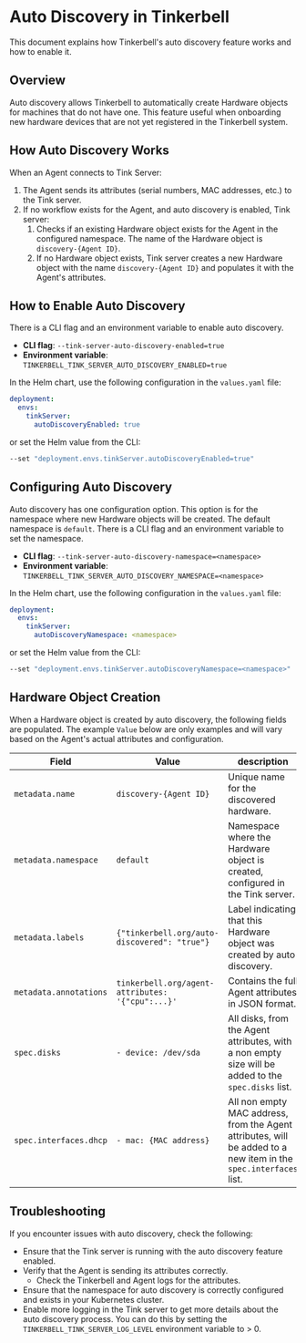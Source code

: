 # Auto Discovery in Tinkerbell

This document explains how Tinkerbell's auto discovery feature works and how to enable it.

## Overview

Auto discovery allows Tinkerbell to automatically create Hardware objects for machines that do not have one. This feature useful when onboarding new hardware devices that are not yet registered in the Tinkerbell system.

## How Auto Discovery Works

When an Agent connects to Tink Server:

1. The Agent sends its attributes (serial numbers, MAC addresses, etc.) to the Tink server.
1. If no workflow exists for the Agent, and auto discovery is enabled, Tink server:
   1. Checks if an existing Hardware object exists for the Agent in the configured namespace. The name of the Hardware object is `discovery-{Agent ID}`.
   1. If no Hardware object exists, Tink server creates a new Hardware object with the name `discovery-{Agent ID}` and populates it with the Agent's attributes.

## How to Enable Auto Discovery

There is a CLI flag and an environment variable to enable auto discovery.

- **CLI flag**: `--tink-server-auto-discovery-enabled=true`
- **Environment variable**: `TINKERBELL_TINK_SERVER_AUTO_DISCOVERY_ENABLED=true`

In the Helm chart, use the following configuration in the `values.yaml` file:

```yaml
deployment:
  envs:
    tinkServer:
      autoDiscoveryEnabled: true
```

or set the Helm value from the CLI:

```bash
--set "deployment.envs.tinkServer.autoDiscoveryEnabled=true"
```

## Configuring Auto Discovery

Auto discovery has one configuration option. This option is for the namespace where new Hardware objects will be created. The default namespace is `default`.
There is a CLI flag and an environment variable to set the namespace.

- **CLI flag**: `--tink-server-auto-discovery-namespace=<namespace>`
- **Environment variable**: `TINKERBELL_TINK_SERVER_AUTO_DISCOVERY_NAMESPACE=<namespace>`

In the Helm chart, use the following configuration in the `values.yaml` file:

```yaml
deployment:
  envs:
    tinkServer:
      autoDiscoveryNamespace: <namespace>
```

or set the Helm value from the CLI:

```bash
--set "deployment.envs.tinkServer.autoDiscoveryNamespace=<namespace>"
```

## Hardware Object Creation

When a Hardware object is created by auto discovery, the following fields are populated. The example `Value` below are only examples and will vary based on the Agent's actual attributes and configuration.

| Field | Value | description |
|-------|-------|-------------|
| `metadata.name` | `discovery-{Agent ID}` | Unique name for the discovered hardware. |
| `metadata.namespace` | `default` | Namespace where the Hardware object is created, configured in the Tink server. |
| `metadata.labels` | `{"tinkerbell.org/auto-discovered": "true"}` | Label indicating that this Hardware object was created by auto discovery. |
| `metadata.annotations` | `tinkerbell.org/agent-attributes: '{"cpu":...}'` | Contains the full Agent attributes in JSON format. |
| `spec.disks` | `- device: /dev/sda` | All disks, from the Agent attributes, with a non empty size will be added to the `spec.disks` list. |
| `spec.interfaces.dhcp` | `- mac: {MAC address}` | All non empty MAC address, from the Agent attributes, will be added to a new item in the `spec.interfaces` list. |

## Troubleshooting

If you encounter issues with auto discovery, check the following:

- Ensure that the Tink server is running with the auto discovery feature enabled.
- Verify that the Agent is sending its attributes correctly.
  - Check the Tinkerbell and Agent logs for the attributes.
- Ensure that the namespace for auto discovery is correctly configured and exists in your Kubernetes cluster.
- Enable more logging in the Tink server to get more details about the auto discovery process. You can do this by setting the `TINKERBELL_TINK_SERVER_LOG_LEVEL` environment variable to > 0.
